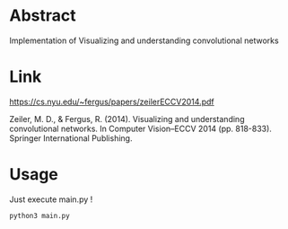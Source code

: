 # Abstract
Implementation of Visualizing and understanding convolutional networks

# Link
https://cs.nyu.edu/~fergus/papers/zeilerECCV2014.pdf  

Zeiler, M. D., & Fergus, R. (2014).
Visualizing and understanding convolutional networks.
In Computer Vision–ECCV 2014 (pp. 818-833). Springer International Publishing.

# Usage
Just execute main.py !

```python
python3 main.py
```

